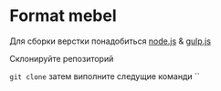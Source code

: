 # Format mebel
Для сборки верстки понадобиться [node.js](https://nodejs.org/en/download/) & [gulp.js](http://gulpjs.com/)

Склонируйте репозиторий
 
`git clone`
затем виполните следущие команди
``